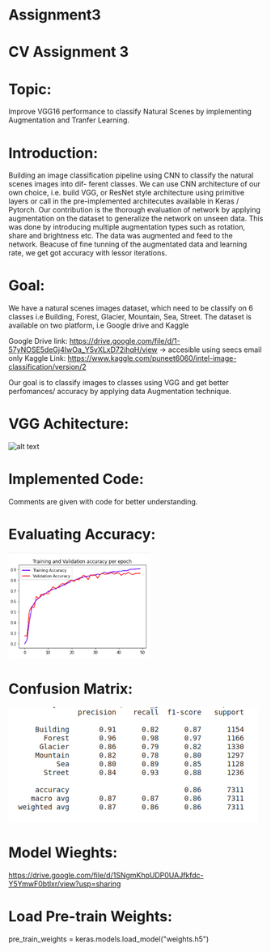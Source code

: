 # Assignment3
# CV Assignment 3

# Topic:
  Improve VGG16 performance to classify Natural Scenes by implementing Augmentation and Tranfer Learning.
  
# Introduction:
  
  Building an image classification pipeline using CNN to classify the natural scenes images into dif-
  ferent classes. We can use CNN architecture of our own choice, i.e. build VGG, or ResNet style
  architecture using primitive layers or call in the pre-implemented architecutes available in Keras /
  Pytorch.
  Our contribution is the thorough evaluation of network by applying augmentation on the dataset to generalize the network on unseen data. This was done by           introducing multiple augmentation types such as rotation, share and brightness etc. The data was augmented and feed to the network. 
  Beacuse of fine tunning of the augmentated data and learning rate, we get got accuracy with lessor iterations.
  
# Goal:
  
   We have a natural scenes images dataset, which need to be classify on 6 classes i.e Building, Forest, Glacier, Mountain, Sea, Street.
   The dataset is available on two platform, i.e Google drive and Kaggle
 
   Google Drive link: https://drive.google.com/file/d/1-57yNOSE5deGj4IwOa_Y5vXLxD72ihqH/view -> accesible using seecs email only
   Kaggle Link:       https://www.kaggle.com/puneet6060/intel-image-classification/version/2
 
   Our goal is to classify images to classes using VGG and get better perfomances/ accuracy by applying data Augmentation technique.
# VGG Achitecture:
![alt text](https://neurohive.io/wp-content/uploads/2018/11/vgg16-neural-network.jpg)

# Implemented Code:
Comments are given with code for better understanding.

# Evaluating Accuracy:
![alt text](https://github.com/hasnaintaqikazmi1214/Assignment3/blob/main/Accuracy_graph.png?raw=true)

# Confusion Matrix:
![alt text](https://github.com/hasnaintaqikazmi1214/Assignment3/blob/main/confusion_matrix.png?raw=true)

# Model Wieghts:
 https://drive.google.com/file/d/1SNgmKhpUDP0UAJfkfdc-Y5YmwF0btlxr/view?usp=sharing
# Load Pre-train Weights:
pre_train_weights = keras.models.load_model("weights.h5")
